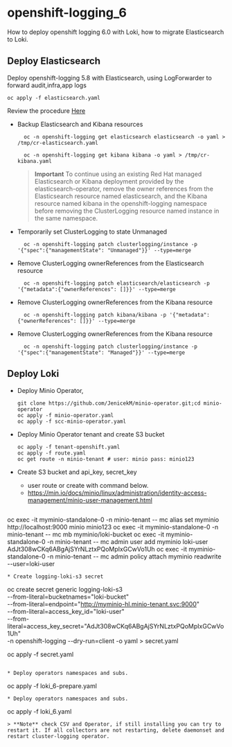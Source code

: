 # openshift-logging_6
How to deploy openshift logging 6.0 with Loki, how to migrate Elasticsearch to Loki. 


## **Deploy Elasticsearch**

Deploy openshift-logging 5.8 with Elasticsearch, using LogForwarder to forward audit,infra,app logs

```
oc apply -f elasticsearch.yaml
```

Review the procedure [Here](https://docs.redhat.com/en/documentation/openshift_container_platform/4.16/html/logging/logging-6-0#log6x-upgrading-to-6)

* Backup Elasticsearch and Kibana resources  

  ```
    oc -n openshift-logging get elasticsearch elasticsearch -o yaml > /tmp/cr-elasticsearch.yaml
  ```
  ```
    oc -n openshift-logging get kibana kibana -o yaml > /tmp/cr-kibana.yaml
  ```
  > **Important** To continue using an existing Red Hat managed Elasticsearch or Kibana deployment provided by the elasticsearch-operator, remove the owner references from the Elasticsearch resource named elasticsearch, and the Kibana resource named kibana in the openshift-logging namespace before removing the ClusterLogging resource named instance in the same namespace.

* Temporarily set ClusterLogging to state Unmanaged  
  ```
    oc -n openshift-logging patch clusterlogging/instance -p '{"spec":{"managementState": "Unmanaged"}}' --type=merge
  ```
* Remove ClusterLogging ownerReferences from the Elasticsearch resource 
  ```
    oc -n openshift-logging patch elasticsearch/elasticsearch -p '{"metadata":{"ownerReferences": []}}' --type=merge
  ```
* Remove ClusterLogging ownerReferences from the Kibana resource 
  ```
    oc -n openshift-logging patch kibana/kibana -p '{"metadata":{"ownerReferences": []}}' --type=merge
  ```
* Remove ClusterLogging ownerReferences from the Kibana resource 
  ```
    oc -n openshift-logging patch clusterlogging/instance -p '{"spec":{"managementState": "Managed"}}' --type=merge
  ```

## **Deploy Loki**
* Deploy Minio Operator, 
  ```
  git clone https://github.com/JenicekM/minio-operator.git;cd minio-operator
  oc apply -f minio-operator.yaml
  oc apply -f scc-minio-operator.yaml 
  ```
* Deploy Minio Operator tenant and create S3 bucket
  ```
  oc apply -f tenant-openshift.yaml
  oc apply -f route.yaml 
  oc get route -n minio-tenant # user: minio pass: minio123
  ```
* Create S3 bucket and api_key, secret_key
  - user route or create with command below.
  - https://min.io/docs/minio/linux/administration/identity-access-management/minio-user-management.html

  ```
oc exec -it myminio-standalone-0 -n minio-tenant -- mc alias set myminio http://localhost:9000 minio minio123
oc exec -it myminio-standalone-0 -n minio-tenant -- mc mb myminio/loki-bucket
oc exec -it myminio-standalone-0 -n minio-tenant -- mc admin user add myminio loki-user AdJt308wCKq6ABgAjSYrNLztxPQoMpIxGCwVo1Uh
oc exec -it myminio-standalone-0 -n minio-tenant -- mc admin policy attach myminio readwrite --user=loki-user
  ```
* Create logging-loki-s3 secret 
  ```
  oc create secret generic logging-loki-s3 \
  --from-literal=bucketnames="loki-bucket" \
  --from-literal=endpoint="http://myminio-hl.minio-tenant.svc:9000" \
  --from-literal=access_key_id="loki-user" \
  --from-literal=access_key_secret="AdJt308wCKq6ABgAjSYrNLztxPQoMpIxGCwVo1Uh" \
  -n openshift-logging --dry-run=client -o yaml > secret.yaml

  oc apply -f secret.yaml
  ```

* Deploy operators namespaces and subs.
  ```
  oc apply -f loki_6-prepare.yaml
  ```
* Deploy operators namespaces and subs.
  ```
  oc apply -f  loki_6.yaml
  ```
  > **Note** check CSV and Operator, if still installing you can try to restart it. If all collectors are not restarting, delete daemonset and restart cluster-logging operator. 